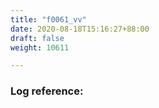 ```yaml
---
title: "f0061_vv"
date: 2020-08-18T15:16:27+88:00
draft: false
weight: 10611

---
```


### Log reference: <no value>

```
